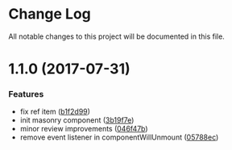 # Change Log

All notable changes to this project will be documented in this file.

<a name="1.1.0"></a>
# 1.1.0 (2017-07-31)


### Features

* fix ref item ([b1f2d99](https://github.com/SUI-Components/sui-components/commit/b1f2d99))
* init masonry component ([3b19f7e](https://github.com/SUI-Components/sui-components/commit/3b19f7e))
* minor review improvements ([046f47b](https://github.com/SUI-Components/sui-components/commit/046f47b))
* remove event listener in componentWillUnmount ([05788ec](https://github.com/SUI-Components/sui-components/commit/05788ec))



